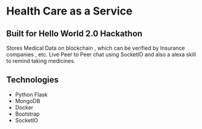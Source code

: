 # Health Care as a Service
## Built for Hello World 2.0 Hackathon

Stores Medical Data on blockchain , which can be verified by Insurance companies , etc.
Live Peer to Peer chat using SocketIO and also a alexa skill to remind taking medicines. 

## Technologies
* Python Flask
* MongoDB
* Docker
* Bootstrap
* SocketIO
